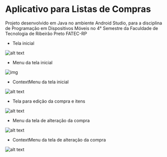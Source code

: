 # Aplicativo para Listas de Compras
Projeto desenvolvido em Java no ambiente Android Studio, para a disciplina de Programação em Dispositivos Móveis no 4° Semestre da Faculdade de Tecnologia de Ribeirão Preto FATEC-RP

- Tela inicial

![alt text](https://github.com/Vitor-Xavier/Lista_Compras/blob/master/Screenshots/main.png?raw=true)

- Menu da tela inicial

![img](https://github.com/Vitor-Xavier/Lista_Compras/blob/master/Screenshots/mainMenu.png?raw=true)

- ContextMenu da tela inicial

![alt text](https://github.com/Vitor-Xavier/Lista_Compras/blob/master/Screenshots/mainContextMenu.png?raw=true)

- Tela para edição da compra e itens

![alt text](https://github.com/Vitor-Xavier/Lista_Compras/blob/master/Screenshots/itemAdd.png?raw=true)

- Menu da tela de alteração da compra

![alt text](https://github.com/Vitor-Xavier/Lista_Compras/blob/master/Screenshots/itemMenu.png?raw=true)

- ContextMenu da tela de alteração da compra

![alt text](https://github.com/Vitor-Xavier/Lista_Compras/blob/master/Screenshots/itemContextMenu.png?raw=true)
